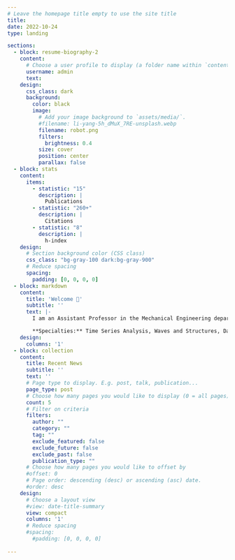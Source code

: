 ```yaml
---
# Leave the homepage title empty to use the site title
title:
date: 2022-10-24
type: landing

sections:
  - block: resume-biography-2
    content:
      # Choose a user profile to display (a folder name within `content/authors/`)
      username: admin
      text:
    design:
      css_class: dark
      background:
        color: black
        image:
          # Add your image background to `assets/media/`.
          #filename: li-yang-5h_dMuX_7RE-unsplash.webp
          filename: robot.png
          filters:
            brightness: 0.4
          size: cover
          position: center
          parallax: false
  - block: stats
    content:
      items:
        - statistic: "15"
          description: |
            Publications
        - statistic: "260+"
          description: |
            Citations
        - statistic: "8"
          description: |
            h-index
    design:
      # Section background color (CSS class)
      css_class: "bg-gray-100 dark:bg-gray-900"
      # Reduce spacing
      spacing:
        padding: [0, 0, 0, 0]
  - block: markdown
    content:
      title: 'Welcome 👋'
      subtitle: ''
      text: |-
        I am an Assistant Professor in the Mechanical Engineering department at South Dakota State University. I am enthusiastic about modeling dynamical systems, signals and wave propagation.

        **Specialties:** Time Series Analysis, Waves and Structures, Damage Diagnosis
    design:
      columns: '1'
  - block: collection
    content:
      title: Recent News
      subtitle: ''
      text: ''
      # Page type to display. E.g. post, talk, publication...
      page_type: post
      # Choose how many pages you would like to display (0 = all pages)
      count: 5
      # Filter on criteria
      filters:
        author: ""
        category: ""
        tag: ""
        exclude_featured: false
        exclude_future: false
        exclude_past: false
        publication_type: ""
      # Choose how many pages you would like to offset by
      #offset: 0
      # Page order: descending (desc) or ascending (asc) date.
      #order: desc
    design:
      # Choose a layout view
      #view: date-title-summary
      view: compact
      columns: '1'
      # Reduce spacing
      #spacing:
        #padding: [0, 0, 0, 0]
  
---
```

